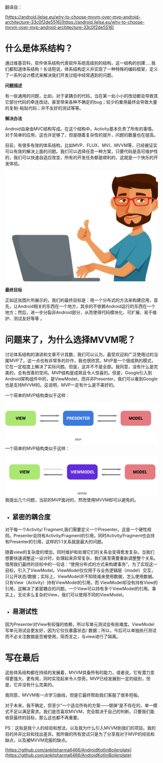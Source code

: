 翻译自：

[https://android.jlelse.eu/why-to-choose-mvvm-over-mvp-android-architecture-33c0f2de5516](https://android.jlelse.eu/why-to-choose-mvvm-over-mvp-android-architecture-33c0f2de5516)

# 什么是体系结构？

通过维基百科，软件体系结构代表软件系统高级别的结构，这一结构的创建.....我们都知道体系结构！长话短说，体系结构定义并实现了一种特殊的编码框架，定义了一系列设计模式来解决我们开发过程中经常遇到的问题。

**问题描述**

有一些通用的问题，比如，对于紧耦合的代码，当在某一处小小的改动都会导致其它部分代码的牵连改动，甚至带来各种不确定的bug；较少的重用最终会导致大量的复制-粘贴代码；并不友好的测试等等。

**解决办法**

Android自身由MVC结构写成。在这个结构中，Activity基本负责了所有的事情。对于简单的应用，这也许足够了，但是随着复杂性的提升，问题的数量也在提高。

目前，有很多有效的体系结构，比如MVP、FLUX、MVI、MVVM等，已经被证实可以有效的解决上面的问题。我们可以选择任意一种方案，只要代码是高可维护性的，我们可以快速自适应改变，所有的开发任务都是顺利的，这就是一个快乐的开发体验。

![](/assets/001.png)

**最终目标**

正如这张图片所展示的，我们的最终目标是：用一个分布式的方法来构建应用，首先，让Android相关的东西在一个地方，其余的不依赖Android运行的东西在一个地方；然后，进一步分裂非Android部分，从而使得代码模块化、可扩展、易于维护、测试友好等等 。

# **问题来了，为什么选择MVVM呢？**

讨论体系结构的演讲和文章不计其数，我们可以认为，最受欢迎和广泛使用过的当属MVP了。这一点也有非常多的炒作，我也很欣赏。MVP是一个很成熟的模式，它在一定程度上解决了实际问题。但是，这并不不是全部。我同意，没有什么是完美的，总有改善的空间。MVP结构是成熟且令人惊喜的。但是，Google引入到Android架构组件中的，是ViewModel，而并非Presenter，我们可以看到Google也是支持MVVM的。这说明，MVP一定有什么是不美好的。

一个简单的MVP结构类似于这样：

![](/assets/mvp.png)一个简单的MVP结构类似于这样：

![](/assets/mvvm.png)我提出几个问题，当前的MVP面对的，然而使用MVVM却可以避免的。

* ## 紧密的耦合度

对于每一个Activity/ Fragment,我们需要定义一个Presenter。这是一个硬性规则。Presenter会持有Activity/Fragment的引用，同时Activity/Fragment也会持有Presenter的引用，这样的1:1关系就是最大的问题。

随着view的复杂度的增加，同时维护和处理它们的关系会变得愈发复杂。当我们想要快速调整这一设计时，处理起来异常复杂，我们甚至需要重新调整整个关系。借用我们最终的目标中的一句话：“使用分布式的方式来构建事务”，为了实现这一目标，引入了ViewModel。ViewModel仅仅用于与业务逻辑层（model）交互，只公开状态/数据；实际上，ViewModel并不知晓谁来使用数据，怎么使用数据。只有View（Activity）持有ViewModel的引用，而 ViewModel却没有持有View的引用，这解决了紧密耦合的问题。一个View可以持有多个ViewModel的引用。事实上，无论多么复杂的View，我们可以使用不同的ViewModel。

* ## 易测试性

因为Presenter对View有较强的依赖，所以写单元测试会有些难度。ViewModel写单元测试会更友好，因为它仅仅暴露状态/ 数据；所以，今后可以单独执行测试而不必关注数据是否被使用，简而言之，与view进行了隔离。

# 写在最后

这些体系结构都在持续的发展着，MVVM具备所有的能力，或者说，它有潜力变得更强大、更有用，同时实现起来令人惊奇。MVP已经发展到一定的级别，但是，它并没有什么完美的。

我同意，MVVM有一点学习曲线，但是它最终帮助我们客服了很多短板。

对于未来，我不确定，但至少“一个适合所有的方案——银弹”是不存在的，单一模式不足以满足需求。我们是否喜欢MVVM，完全取决于自己的判断。只要我们能收获最终的目标，那么这也都不再重要。

PS：这些是我个人的经验和想法，以及我为什么引入MVVM到我们的项目。我的目的并非比较和找出差异。我所做的所有尝试只是为了分享我对于MVP的经验和缺点，以及被MVVM克服的缺点。

[https://github.com/ankitsharma6466/AndroidKotlinBoilerplate](https://github.com/ankitsharma6466/AndroidKotlinBoilerplate)

